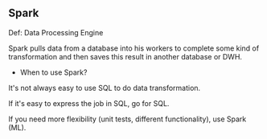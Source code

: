 
## Spark

Def: Data Processing Engine 

Spark pulls data from a database into his workers to complete some kind of transformation and then saves this result in another database or DWH.

- When to use Spark?

It's not always easy to use SQL to do data transformation. 

If it's easy to express the job in SQL, go for SQL. 

If you need more flexibility (unit tests, different functionality), use Spark (ML).

